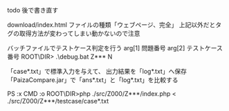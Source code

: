 todo
後で書き直す

download/index.html
ファイルの種類「ウェブページ、完全」
上記以外だとタグの取得方法が変わってしまい動かないので注意

バッチファイルでテストケース判定を行う
arg[1] 問題番号
arg[2] テストケース番号
ROOT\DIR> .\debug.bat Z*** N

「case*.txt」で標準入力を与えて、
出力結果を「log*.txt」へ保存
「PaizaCompare.jar」で「ans*.txt」と「log*.txt」を比較する

PS  :x
CMD :o
ROOT\DIR>php ./src/Z000/Z***/index.php < ./src/Z000/Z***/testcase/case*.txt



